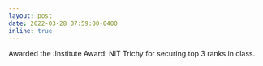 ```yaml
---
layout: post
date: 2022-03-28 07:59:00-0400
inline: true
---
```


Awarded the :Institute Award: NIT Trichy for securing top 3 ranks in class.
